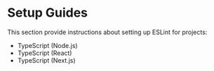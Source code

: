 # Setup Guides

This section provide instructions about setting up ESLint for projects:
- TypeScript (Node.js)
- TypeScript (React)
- TypeScript (Next.js)